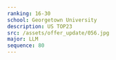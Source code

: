```yaml
---
ranking: 16-30
school: Georgetown University
description: US TOP23
src: /assets/offer_update/056.jpg
major: LLM
sequence: 80
---
```

